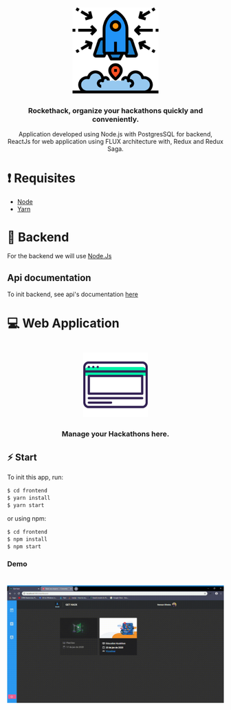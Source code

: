 <h1 align="center" background="#2193f6">
    <img src = "./assets/logo.svg" height = "200px" />
</h1>

<h3 align="center">
    Rockethack, organize your hackathons quickly and conveniently.
</h3>

<p align="center">
    Application developed using Node.js with PostgresSQL for backend, 
    ReactJs for web application using FLUX architecture 
    with, Redux and Redux Saga.
</p>

# ❗️ Requisites

- [Node](https://nodejs.org/en/)
- [Yarn](https://yarnpkg.com/lang/en/)

# 💾 Backend

For the backend we will use [Node.Js](https://nodejs.org/en/)

## Api documentation

To init backend, see api's documentation [here](./backend/README.md)

# 💻 Web Application

<h1 align="center">
    <img src ="./assets/browser.svg" width="150px" />
</h1>

<h3 align="center">
    Manage your Hackathons here.
</h3>

## ⚡️ Start

To init this app, run:

```bash
$ cd frontend
$ yarn install
$ yarn start
```

or using npm:

```bash
$ cd frontend
$ npm install
$ npm start
```

### Demo

<h1 align="center">
<img src ="./assets/rockethack.gif" width="800px">
</h1>

